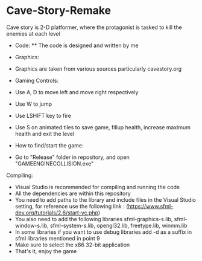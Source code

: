 # Cave-Story-Remake
Cave story is 2-D platformer, where the protagonist is tasked to kill the enemies at each level

* Code:
** The code is designed and written by me

* Graphics:
* Graphics are taken from various sources particularly cavestory.org

* Gaming Controls:
* Use A, D to move left and move right respectively
* Use W to jump
* Use LSHIFT key to fire
* Use S on animated tiles to save game, fillup health, increase maximum health and exit the level

* How to find/start the game:
* Go to "Release" folder in repository, and open "GAMEENGINECOLLISION.exe" 

Compiling:
* Visual Studio is recommended for compiling and running the code
* All the dependencies are within this repository 
* You need to add paths to the library and include files in the Visual Studio setting, for reference use the following link : (https://www.sfml-dev.org/tutorials/2.6/start-vc.php)
* You also need to add the following libraries sfml-graphics-s.lib, sfml-window-s.lib, sfml-system-s.lib, opengl32.lib, freetype.lib, winmm.lib
* In some libraries if you want to use debug libraries add -d as a suffix in sfml libraries mentioned in point 9
* Make sure to select the x86 32-bit application
* That's it, enjoy the game
